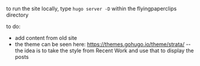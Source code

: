 to run the site locally, type `hugo server -D` within the flyingpaperclips directory


to do:

- add content from old site
- the theme can be seen here: https://themes.gohugo.io/theme/strata/ -- the idea is to take the style from Recent Work and use that to display the posts